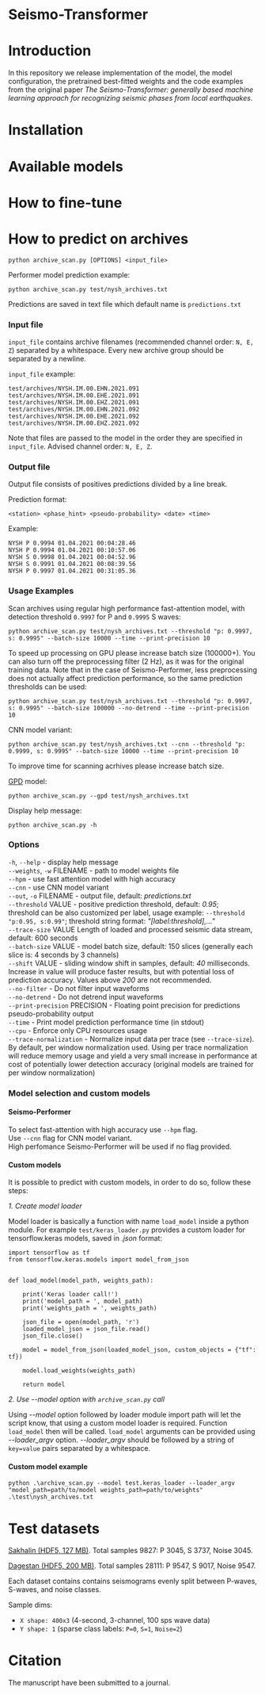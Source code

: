 # Seismo-Transformer

# Introduction

In this repository we release implementation of the model, the model configuration, the pretrained best-fitted weights and the code examples from the original paper _The Seismo-Transformer: generally based machine learning approach for recognizing seismic phases from local earthquakes_. 

# Installation

# Available models

# How to fine-tune

# How to predict on archives

`python archive_scan.py [OPTIONS] <input_file>`

Performer model prediction example:
<br>
```
python archive_scan.py test/nysh_archives.txt
```

Predictions are saved in text file which default name is `predictions.txt`

### Input file
`input_file` contains archive filenames (recommended channel order: `N, E, Z`) 
separated by a whitespace. Every new archive group should be separated by a newline.

`input_file` example:

```
test/archives/NYSH.IM.00.EHN.2021.091 test/archives/NYSH.IM.00.EHE.2021.091 test/archives/NYSH.IM.00.EHZ.2021.091
test/archives/NYSH.IM.00.EHN.2021.092 test/archives/NYSH.IM.00.EHE.2021.092 test/archives/NYSH.IM.00.EHZ.2021.092
```

Note that files are passed to the model in the order they are specified in `input_file`. 
Advised channel order: `N, E, Z`.

### Output file
Output file consists of positives predictions divided by a line break.

Prediction format:
<br>
```
<station> <phase_hint> <pseudo-probability> <date> <time>
```

Example:
```
NYSH P 0.9994 01.04.2021 00:04:28.46
NYSH P 0.9994 01.04.2021 00:10:57.06
NYSH S 0.9998 01.04.2021 00:04:52.96
NYSH S 0.9991 01.04.2021 00:08:39.56
NYSH P 0.9997 01.04.2021 00:31:05.36
```

### Usage Examples

Scan archives using regular high performance fast-attention model, with detection threshold `0.9997` for P and `0.9995` S waves:

```
python archive_scan.py test/nysh_archives.txt --threshold "p: 0.9997, s: 0.9995" --batch-size 10000 --time --print-precision 10
```

To speed up processing on GPU please increase batch size (100000+). You can also turn off the preprocessing filter (2 Hz), as it was for the original training data. Note that in the case of Seismo-Performer, less preprocessing does not actually affect prediction performance, so the same prediction thresholds can be used:

```
python archive_scan.py test/nysh_archives.txt --threshold "p: 0.9997, s: 0.9995" --batch-size 100000 --no-detrend --time --print-precision 10
```

CNN model variant:

```
python archive_scan.py test/nysh_archives.txt --cnn --threshold "p: 0.9999, s: 0.9995" --batch-size 10000 --time --print-precision 10
```

To improve time for scanning acrhives please increase batch size.

[GPD](https://pubs.geoscienceworld.org/ssa/bssa/article-abstract/108/5A/2894/546740/Generalized-Seismic-Phase-Detection-with-Deep?redirectedFrom=fulltext) model:
```
python archive_scan.py --gpd test/nysh_archives.txt
```

Display help message:
<br>
```
python archive_scan.py -h
```

### Options
`-h`, `--help` - display help message
<br>`--weights`, `-w` FILENAME - path to model weights file
<br>`--hpm` - use fast attention model with high accuracy
<br>`--cnn` - use CNN model variant
<br>`--out`, `-o` FILENAME - output file, default: *predictions.txt*
<br>`--threshold` VALUE - positive prediction threshold, default: *0.95*;
<br> threshold can be also customized per label, usage example: `--threshold "p:0.95, s:0.99"`;
threshold string format: *"[label:threshold],..."*
<br>`--trace-size` VALUE Length of loaded and processed seismic data stream, default: 600 seconds
<br>`--batch-size` VALUE - model batch size, default: 150 slices 
(generally each slice is: 4 seconds by 3 channels)
<br>`--shift` VALUE - sliding window shift in samples, default: *40* milliseconds. Increase in
value will produce faster results, but with potential loss of prediction accuracy. Values above
*200* are not recommended.
<br>`--no-filter` - Do not filter input waveforms
<br>`--no-detrend` - Do not detrend input waveforms
<br>`--print-precision` PRECISION - Floating point precision for predictions pseudo-probability output
<br>`--time` - Print model prediction performance time (in stdout)
<br>`--cpu` - Enforce only CPU resources usage
<br>`--trace-normalization` - Normalize input data per trace (see `--trace-size`). By default, per window
normalization used. Using per trace normalization will reduce memory usage and yield a very small increase in
performance at cost of potentially lower detection accuracy (original models are trained for per window normalization)


### Model selection and custom models

#### Seismo-Performer

To select fast-attention with high accuracy use `--hpm` flag.
<br>Use `--cnn` flag for CNN model variant.
<br>High perfomance Seismo-Performer will be used if no flag provided.

#### Custom models
It is possible to predict with custom models, in order to do so, follow these steps:

*1. Create model loader*

Model loader is basically a function with name `load_model` inside a python module.
For example `test/keras_loader.py` provides a custom loader for tensorflow.keras models, 
saved in *.json* format:

```aidl
import tensorflow as tf
from tensorflow.keras.models import model_from_json


def load_model(model_path, weights_path):

    print('Keras loader call!')
    print('model_path = ', model_path)
    print('weights_path = ', weights_path)

    json_file = open(model_path, 'r')
    loaded_model_json = json_file.read()
    json_file.close()

    model = model_from_json(loaded_model_json, custom_objects = {"tf": tf})

    model.load_weights(weights_path)

    return model
```

*2. Use --model option with `archive_scan.py` call*

Using *--model* option followed by loader module import path will let the script know, 
that using a custom model loader is required.
Function `load_model` then will be called.
`load_model` arguments can be provided using *--loader_argv* option.
*--loader_argv* should be followed by a string of `key=value` pairs separated by a whitespace.

#### Custom model example
```
python .\archive_scan.py --model test.keras_loader --loader_argv "model_path=path/to/model weights_path=path/to/weights" .\test\nysh_archives.txt
```


# Test datasets

[Sakhalin (HDF5, 127 MB)](https://drive.google.com/file/d/1dH2JF9TQmyB6GpIB_dY1jiWAI5uqp6ED/view?usp=sharing). Total samples 9827: P 3045, S 3737, Noise 3045.

[Dagestan (HDF5, 200 MB)](https://drive.google.com/file/d/156w3I9QVnhkCo0u7wjh-c6xekE9f6B3G/view?usp=sharing). Total samples 28111: P 9547, S 9017, Noise 9547.

Each dataset contains contains seismograms evenly split between P-waves, S-waves, and noise classes. 

Sample dims:
- `X shape: 400x3` (4-second, 3-channel, 100 sps wave data)
- `Y shape: 1` (sparse class labels: `P=0`, `S=1`, `Noise=2`)

# Citation

The manuscript have been submitted to a journal.
